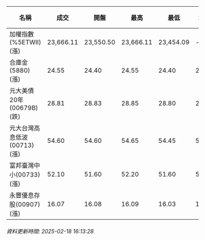 | 名稱 | 成交 | 開盤 | 最高 | 最低 | 均價 | 成交金額(億) | 昨收 | 漲跌幅 | 漲跌 | 總量 | 昨量 | 振幅 |
| -------- | -------- | -------- | -------- |-------- | -------- | -------- |-------- |-------- |-------- | -------- | -------- |-------- |
|加權指數(%5ETWII) (漲)|23,666.11|23,550.50|23,666.11|23,454.09|-|3,314.65|23,505.33|0.68%|160.78|6,627,710|0|0.90%|
|合庫金(5880) (漲)|24.55|24.40|24.55|24.40|24.49|1.42|24.40|0.61%|0.15|5,810|9,388|0.61%|
|元大美債20年(00679B) (跌)|28.81|28.83|28.85|28.80|28.83|9.77|28.82|0.03%|0.01|33,896|39,165|0.17%|
|元大台灣高息低波(00713) (漲)|54.60|54.60|54.65|54.45|54.55|4.07|54.55|0.09%|0.05|7,458|10,583|0.37%|
|富邦臺灣中小(00733) (漲)|52.10|51.60|52.20|51.60|52.00|0.672|51.45|1.26%|0.65|1,293|1,214|1.17%|
|永豐優息存股(00907) (漲)|16.07|16.08|16.09|16.03|16.06|0.270|16.05|0.12%|0.02|1,683|3,447|0.37%|
###### 資料更新時間: 2025-02-18 16:13:28